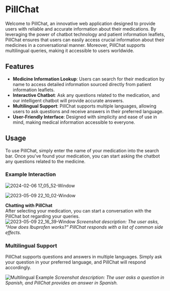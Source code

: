# PillChat

Welcome to PillChat, an innovative web application designed to provide users with reliable and accurate information about their medications. By leveraging the power of chatbot technology and patient information leaflets, PillChat ensures that users can easily access crucial information about their medicines in a conversational manner. Moreover, PillChat supports multilingual queries, making it accessible to users worldwide.

## Features

- **Medicine Information Lookup**: Users can search for their medication by name to access detailed information sourced directly from patient information leaflets.
- **Interactive Chatbot**: Ask any questions related to the medication, and our intelligent chatbot will provide accurate answers.
- **Multilingual Support**: PillChat supports multiple languages, allowing users to ask questions and receive answers in their preferred language.
- **User-Friendly Interface**: Designed with simplicity and ease of use in mind, making medical information accessible to everyone.

## Usage

To use PillChat, simply enter the name of your medication into the search bar. Once you've found your medication, you can start asking the chatbot any questions related to the medicine.

### Example Interaction


 
   ![2024-02-06 17_05_52-Window](https://github.com/Amineki6/Pillchat/assets/108744556/f37a2d44-9005-47dc-a09e-5acb3c3f63f1)

   

   ![2023-05-09 22_10_02-Window](https://github.com/Amineki6/Pillchat/assets/108744556/a785ab1a-8e13-4ae3-a624-8829f55cfb0a)


**Chatting with PillChat**  
   After selecting your medication, you can start a conversation with the PillChat bot regarding your queries.  
   ![2023-05-09 22_16_39-Window](https://github.com/Amineki6/Pillchat/assets/108744556/be0cd4de-bd4a-488e-9418-97ce2ff0c4a7)
   *Screenshot description: The user asks, "How does Ibuprofen works?" PillChat responds with a list of common side effects.*

### Multilingual Support

PillChat supports questions and answers in multiple languages. Simply ask your question in your preferred language, and PillChat will respond accordingly.

![Multilingual Example](path/to/your/multilingual_screenshot.png) *Screenshot description: The user asks a question in Spanish, and PillChat provides an answer in Spanish.*

